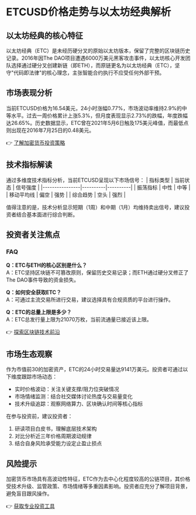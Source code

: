# ETCUSD价格走势与以太坊经典解析

## 以太坊经典的核心特征
以太坊经典（ETC）是未经历硬分叉的原始以太坊版本，保留了完整的区块链历史记录。2016年因The DAO项目遭遇6000万美元黑客攻击事件，以太坊核心开发团队选择通过硬分叉创建新链（即ETH），而原链更名为以太坊经典（ETC），坚守"代码即法律"的核心理念，主张智能合约执行不应受任何外部干预。

## 市场表现分析
当前ETCUSD价格为16.54美元，24小时涨幅0.77%，市场波动率维持2.9%的中等水平。过去一周价格累计上涨5.3%，但月度表现显示2.73%的跌幅，年度跌幅达26.65%。历史数据显示，ETC曾在2021年5月6日触及175美元峰值，而最低点则出现在2016年7月25日的0.48美元。

👉 [了解加密货币投资策略](https://bit.ly/okx_welcome)

## 技术指标解读
通过多维度技术指标分析，当前ETCUSD呈现以下市场信号：
| 指标类型       | 当前状态 | 信号强度 |
|----------------|----------|----------|
| 振荡指标       | 中性     | 中等     |
| 移动平均线     | 偏空     | 强势     |
| 综合趋势       | 空头     | 强烈     |

值得注意的是，技术分析显示短期（1周）和中期（1月）均维持卖出信号，建议投资者结合基本面进行综合判断。

## 投资者关注焦点

### FAQ
**Q：ETC与ETH的核心区别是什么？**  
A：ETC坚持区块链不可篡改原则，保留历史交易记录；而ETH通过硬分叉修正了The DAO事件导致的资金损失。

**Q：如何安全获取ETC？**  
A：可通过主流交易所进行交易，建议选择具有合规资质的平台进行操作。

**Q：ETC的总量上限是多少？**  
A：ETC总发行量上限为21070万枚，当前流通量已接近该上限。

👉 [探索区块链技术前沿](https://bit.ly/okx_welcome)

## 市场生态观察
作为市值前30的加密资产，ETC的24小时交易量达9141万美元。投资者可通过以下维度跟踪市场动态：
- 实时价格波动：关注关键支撑/阻力位突破情况
- 市场情绪监测：结合社交媒体讨论热度与交易量变化
- 技术升级追踪：观察网络算力、区块确认时间等核心指标

在参与投资前，建议投资者：
1. 研读项目白皮书，理解底层技术架构
2. 对比分析近三年价格周期波动规律
3. 结合自身风险承受能力设定止盈止损点

## 风险提示
加密货币市场具有高波动性特征，ETC作为去中心化程度较高的公链项目，其价格受技术升级、监管政策、市场情绪等多重因素影响。投资者应充分了解项目背景，避免盲目跟风操作。

👉 [获取专业投资工具](https://bit.ly/okx_welcome)